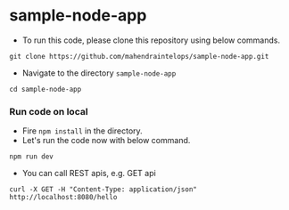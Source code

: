 # sample-node-app
- To run this code, please clone this repository using below commands.
```shell
git clone https://github.com/mahendraintelops/sample-node-app.git
```
- Navigate to the directory `sample-node-app`
```shell
cd sample-node-app
```
### Run code on local
- Fire `npm install` in the directory.
- Let's run the code now with below command.
```shell
npm run dev
```
- You can call REST apis, e.g. GET api
```shell
curl -X GET -H "Content-Type: application/json"  http://localhost:8080/hello
```

